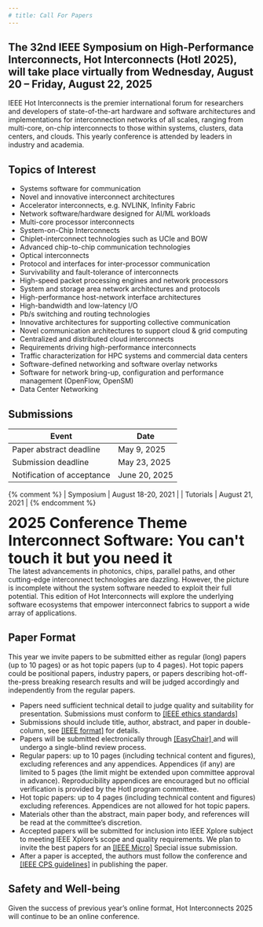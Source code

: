 ```yaml
---
# title: Call For Papers
---
```

## The 32nd IEEE Symposium on High-Performance Interconnects, Hot Interconnects (HotI 2025), will take place virtually from Wednesday, August 20 – Friday, August 22, 2025

IEEE Hot Interconnects is the premier international forum for researchers and developers of state-of-the-art hardware and software architectures and implementations for interconnection networks of all scales, ranging from multi-core, on-chip interconnects to those within systems, clusters, data centers, and clouds. This yearly conference is attended by leaders in industry and academia.





## Topics of Interest

<!-- (but not limited to these) -->

* Systems software for communication
* Novel and innovative interconnect architectures 
* Accelerator interconnects, e.g. NVLINK, Infinity Fabric
* Network software/hardware designed for AI/ML workloads
* Multi-core processor interconnects 
* System-on-Chip Interconnects 
* Chiplet-interconnect technologies such as UCIe and BOW
* Advanced chip-to-chip communication technologies 
* Optical interconnects 
* Protocol and interfaces for inter-processor communication
* Survivability and fault-tolerance of interconnects 
* High-speed packet processing engines and network processors 
* System and storage area network architectures and protocols
* High-performance host-network interface architectures 
* High-bandwidth and low-latency I/O 
* Pb/s switching and routing technologies 
* Innovative architectures for supporting collective communication 
* Novel communication architectures to support cloud & grid computing 
* Centralized and distributed cloud interconnects 
* Requirements driving high-performance interconnects
* Traffic characterization for HPC systems and commercial data centers
* Software-defined networking and software overlay networks
* Software for network bring-up, configuration and performance management (OpenFlow, OpenSM)
* Data Center Networking



## Submissions

| Event                      | Date               |
| -------------------------- | ------------------ |
| Paper abstract deadline    |   May 9, 2025      |
| Submission deadline        |   May 23, 2025     |
| Notification of acceptance |   June 20, 2025    |

{% comment %}
| Symposium                  | August 18-20, 2021 |
| Tutorials                  | August 21, 2021    |
{% endcomment %}


<div style="text-align: left; font-size: 30px">
<strong>2025 Conference Theme<br>
Interconnect Software: You can't touch it but you need it</strong>
</div>
The latest advancements in photonics, chips, parallel paths, and other cutting-edge interconnect technologies are dazzling. However, the picture is incomplete without the system software needed to exploit their full potential. This edition of Hot Interconnects will explore the underlying software ecosystems that empower interconnect fabrics to support a wide array of applications.

## Paper Format

This year we invite papers to be submitted either as regular (long) papers (up to 10 pages) or as hot topic papers (up to 4 pages). Hot topic papers could be positional papers, industry papers, or papers describing hot-off-the-press breaking research results and will be judged accordingly and independently from the regular papers.

* Papers need sufficient technical detail to judge quality and suitability for presentation. Submissions must conform to <a href="https://conferences.ieeeauthorcenter.ieee.org/author-ethics/guidelines-and-policies/submission-policies/">[IEEE ethics standards]</a>
* Submissions should include title, author, abstract, and paper in double-column, see <a href="https://www.ieee.org/conferences/publishing/templates.html">[IEEE format]</a> for details.
* Papers will be submitted electronically through <a href="https://easychair.org/conferences?conf=hoti2025"> [EasyChair] </a> and will undergo a single-blind review process.
* Regular papers: up to 10 pages (including technical content and figures), excluding references and any appendices. Appendices (if any) are limited to 5 pages (the limit might be extended upon committee approval in advance). Reproducibility appendices are encouraged but no official verification is provided by the HotI program committee.
* Hot topic papers: up to 4 pages (including technical content and figures) excluding references. Appendices are not allowed for hot topic papers.
* Materials other than the abstract, main paper body, and references will be read at the committee’s discretion.
* Accepted papers will be submitted for inclusion into IEEE Xplore subject to meeting IEEE Xplore’s scope and quality requirements. We plan to invite the best papers for an <a href="https://ieeexplore.ieee.org/xpl/RecentIssue.jsp?punumber=40">[IEEE Micro]</a> Special issue submission.
* After a paper is accepted, the authors must follow the conference and <a href="https://www.computer.org/conferences/cps"> [IEEE CPS guidelines]</a> in publishing the paper.
<!-- ## Posters and Tutorials -->

<!-- We are also inviting tutorial submissions. More information regarding poster will come out soon.  -->
<!-- [The call for tutorials is now out](call-for-tutorials.html). -->

## Safety and Well-being

Given the success of previous year’s online format, Hot Interconnects 2025 will continue to be an online conference.

